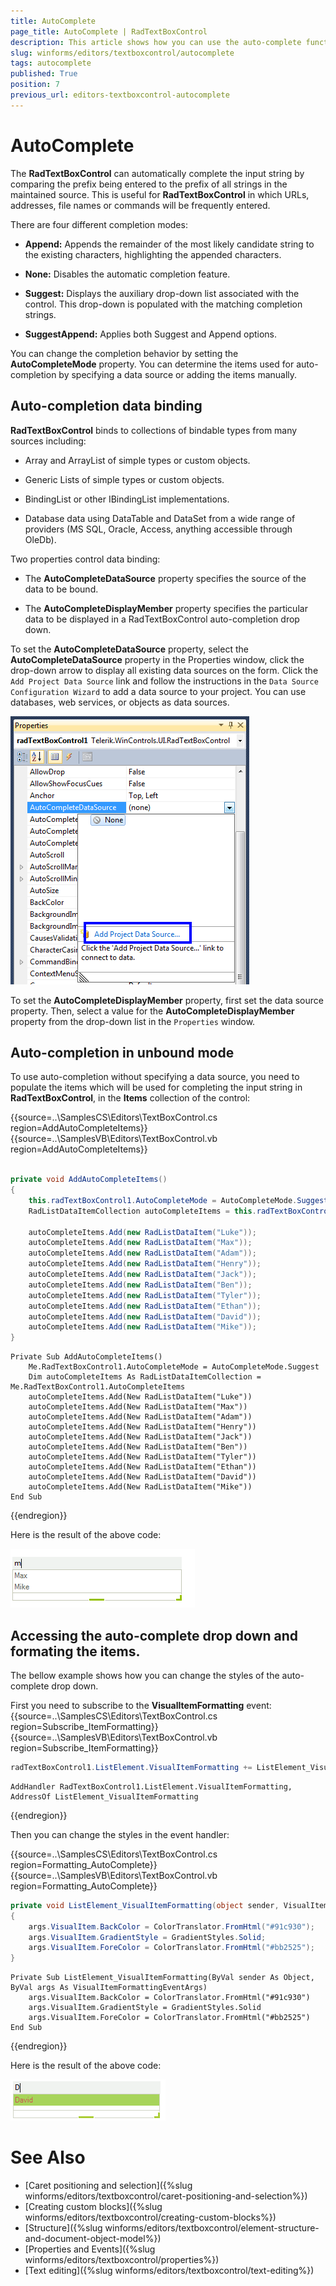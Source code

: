 ```yaml
---
title: AutoComplete
page_title: AutoComplete | RadTextBoxControl
description: This article shows how you can use the auto-complete functionality of RadTextBoxControl
slug: winforms/editors/textboxcontrol/autocomplete
tags: autocomplete
published: True
position: 7
previous_url: editors-textboxcontrol-autocomplete
---
```


# AutoComplete

The __RadTextBoxControl__ can automatically complete the input string by comparing the prefix being entered to the prefix of all strings in the maintained source. This is useful for __RadTextBoxControl__ in which URLs, addresses, file names or commands will be frequently entered.
        

There are four different completion modes:

* __Append:__ Appends the remainder of the most likely candidate string to the existing characters, highlighting the appended characters.
		  	

* __None:__ Disables the automatic completion feature. 
		  	

* __Suggest:__ Displays the auxiliary drop-down list associated with the control. This drop-down is populated with the matching completion strings.
		  	

* __SuggestAppend:__ Applies both Suggest and Append options.

You can change the completion behavior by setting the __AutoCompleteMode__ property. You can determine the items used for auto-completion by specifying a data source or adding the items manually.
		

## Auto-completion data binding

__RadTextBoxControl__ binds to collections of bindable types from many sources including:

* Array and ArrayList of simple types or custom objects.
				

* Generic Lists of simple types or custom objects.
				

* BindingList or other IBindingList implementations.
				

* Database data using DataTable and DataSet from a wide range of providers (MS SQL, Oracle, Access, anything accessible through OleDb).
				

Two properties control data binding:

* The __AutoCompleteDataSource__ property specifies the source of the data to be bound.
				

* The __AutoCompleteDisplayMember__ property specifies the particular data to be displayed in a RadTextBoxControl auto-completion drop down.
				

To set the __AutoCompleteDataSource__ property, select the __AutoCompleteDataSource__ property in the Properties window, click the drop-down arrow to display all existing data sources on the form. Click the `Add Project Data Source` link and follow the instructions in the `Data Source Configuration Wizard` to add a data source to your project. You can use databases, web services, or objects as data sources.

![editors-textboxcontrol-autocomplete 001](images/editors-textboxcontrol-autocomplete001.png)

To set the __AutoCompleteDisplayMember__ property, first set the data source property. Then, select a value for the __AutoCompleteDisplayMember__ property from the drop-down list in the `Properties` window.
		

## Auto-completion in unbound mode

To use auto-completion without specifying a data source, you need to populate the items which will be used for completing the input string in __RadTextBoxControl__, in the __Items__ collection of the control: 

{{source=..\SamplesCS\Editors\TextBoxControl.cs region=AddAutoCompleteItems}} 
{{source=..\SamplesVB\Editors\TextBoxControl.vb region=AddAutoCompleteItems}} 

````C#
    
private void AddAutoCompleteItems()
{
    this.radTextBoxControl1.AutoCompleteMode = AutoCompleteMode.Suggest;
    RadListDataItemCollection autoCompleteItems = this.radTextBoxControl1.AutoCompleteItems;
        
    autoCompleteItems.Add(new RadListDataItem("Luke"));
    autoCompleteItems.Add(new RadListDataItem("Max"));
    autoCompleteItems.Add(new RadListDataItem("Adam"));
    autoCompleteItems.Add(new RadListDataItem("Henry"));
    autoCompleteItems.Add(new RadListDataItem("Jack"));
    autoCompleteItems.Add(new RadListDataItem("Ben"));
    autoCompleteItems.Add(new RadListDataItem("Tyler"));
    autoCompleteItems.Add(new RadListDataItem("Ethan"));
    autoCompleteItems.Add(new RadListDataItem("David"));
    autoCompleteItems.Add(new RadListDataItem("Mike"));
}

````
````VB.NET
Private Sub AddAutoCompleteItems()
    Me.RadTextBoxControl1.AutoCompleteMode = AutoCompleteMode.Suggest
    Dim autoCompleteItems As RadListDataItemCollection = Me.RadTextBoxControl1.AutoCompleteItems
    autoCompleteItems.Add(New RadListDataItem("Luke"))
    autoCompleteItems.Add(New RadListDataItem("Max"))
    autoCompleteItems.Add(New RadListDataItem("Adam"))
    autoCompleteItems.Add(New RadListDataItem("Henry"))
    autoCompleteItems.Add(New RadListDataItem("Jack"))
    autoCompleteItems.Add(New RadListDataItem("Ben"))
    autoCompleteItems.Add(New RadListDataItem("Tyler"))
    autoCompleteItems.Add(New RadListDataItem("Ethan"))
    autoCompleteItems.Add(New RadListDataItem("David"))
    autoCompleteItems.Add(New RadListDataItem("Mike"))
End Sub

````

{{endregion}} 
 

Here is the result of the above code:

![editors-textboxcontrol-autocomplete 002](images/editors-textboxcontrol-autocomplete002.png)


## Accessing the auto-complete drop down and formating the items.

The bellow example shows how you can change the styles of the auto-complete drop down.

First you need to subscribe to the __VisualItemFormatting__ event:
{{source=..\SamplesCS\Editors\TextBoxControl.cs region=Subscribe_ItemFormatting}} 
{{source=..\SamplesVB\Editors\TextBoxControl.vb region=Subscribe_ItemFormatting}}
````C#
radTextBoxControl1.ListElement.VisualItemFormatting += ListElement_VisualItemFormatting;

````
````VB.NET
AddHandler RadTextBoxControl1.ListElement.VisualItemFormatting, AddressOf ListElement_VisualItemFormatting

```` 

{{endregion}} 

Then you can change the styles in the event handler:

{{source=..\SamplesCS\Editors\TextBoxControl.cs region=Formatting_AutoComplete}} 
{{source=..\SamplesVB\Editors\TextBoxControl.vb region=Formatting_AutoComplete}}
````C#
private void ListElement_VisualItemFormatting(object sender, VisualItemFormattingEventArgs args)
{
    args.VisualItem.BackColor = ColorTranslator.FromHtml("#91c930");
    args.VisualItem.GradientStyle = GradientStyles.Solid;
    args.VisualItem.ForeColor = ColorTranslator.FromHtml("#bb2525");
}

````
````VB.NET
Private Sub ListElement_VisualItemFormatting(ByVal sender As Object, ByVal args As VisualItemFormattingEventArgs)
    args.VisualItem.BackColor = ColorTranslator.FromHtml("#91c930")
    args.VisualItem.GradientStyle = GradientStyles.Solid
    args.VisualItem.ForeColor = ColorTranslator.FromHtml("#bb2525")
End Sub

```` 

{{endregion}} 

Here is the result of the above code:

![editors-textboxcontrol-autocomplete 003](images/editors-textboxcontrol-autocomplete003.png)

# See Also

* [Caret positioning and selection]({%slug winforms/editors/textboxcontrol/caret-positioning-and-selection%})
* [Creating custom blocks]({%slug winforms/editors/textboxcontrol/creating-custom-blocks%})
* [Structure]({%slug winforms/editors/textboxcontrol/element-structure-and-document-object-model%})
* [Properties and Events]({%slug winforms/editors/textboxcontrol/properties%})
* [Text editing]({%slug winforms/editors/textboxcontrol/text-editing%})
 